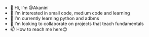 - 👋 Hi, I’m @Akanini
- 👀 I’m interested in small code, medium code and learning 
- 🌱 I’m currently learning python and adbms
- 💞️ I’m looking to collaborate on projects that teach fundamentals
- 📫 How to reach me here😊

<!---
Akanini/Akanini is a ✨ special ✨ repository because its `README.md` (this file) appears on your GitHub profile.
You can click the Preview link to take a look at your changes.
--->
